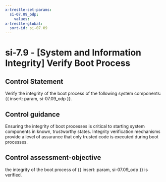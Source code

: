 ```yaml
---
x-trestle-set-params:
  si-07.09_odp:
    values:
x-trestle-global:
  sort-id: si-07.09
---
```


# si-7.9 - \[System and Information Integrity\] Verify Boot Process

## Control Statement

Verify the integrity of the boot process of the following system components: {{ insert: param, si-07.09_odp }}.

## Control guidance

Ensuring the integrity of boot processes is critical to starting system components in known, trustworthy states. Integrity verification mechanisms provide a level of assurance that only trusted code is executed during boot processes.

## Control assessment-objective

the integrity of the boot process of {{ insert: param, si-07.09_odp }} is verified.
